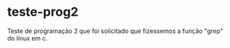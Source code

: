# teste-prog2

Teste de programação 2 que foi solicitado que fizessemos a função "grep" do linux em c.
